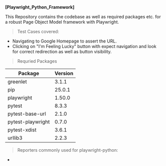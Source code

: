 __[Playwright_Python_Framework]__

This Repository contains the codebase as well as required packages etc. for a robust Page Object Model framework with Playwright.
> Test Cases covered:
- Navigating to Google Homepage to assert the URL.
- Clicking on "I'm Feeling Lucky" button with expect navigation and look for correct redirection as well as button visibility.

> Requried Packages

| Package            | Version   |
|--------------------|-----------|
| greenlet           | 3.1.1     |
| pip                | 25.0.1    |
| playwright         | 1.50.0    |
| pytest             | 8.3.3     |
| pytest-base-url    | 2.1.0     |
| pytest-playwright  | 0.7.0     |
| pytest-xdist       | 3.6.1     |
| urllib3            | 2.2.3     |

> Reporters commonly used for playwright-python:
- 